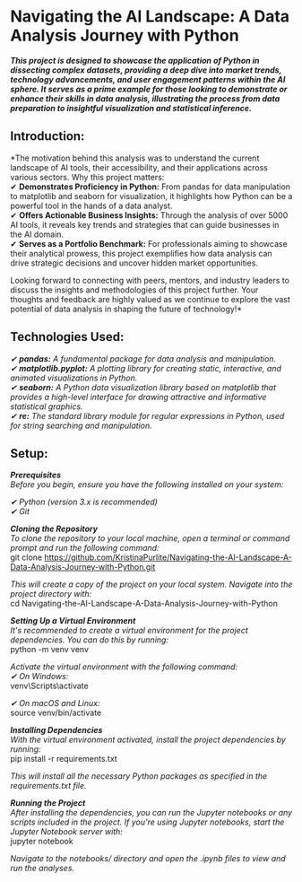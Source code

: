 # Navigating the AI Landscape: A Data Analysis Journey with Python
___This project is designed to showcase the application of Python in dissecting complex datasets, providing a deep dive into market trends, technology advancements, and user engagement patterns within the AI sphere. It serves as a prime example for those looking to demonstrate or enhance their skills in data analysis, illustrating the process from data preparation to insightful visualization and statistical inference.___

## Introduction:
*The motivation behind this analysis was to understand the current landscape of AI tools, their accessibility, and their applications across various sectors.
Why this project matters:  
✔ __Demonstrates Proficiency in Python:__ From pandas for data manipulation to matplotlib and seaborn for visualization, it highlights how Python can be a powerful tool in the hands of a data analyst.  
✔ __Offers Actionable Business Insights:__ Through the analysis of over 5000 AI tools, it reveals key trends and strategies that can guide businesses in the AI domain.  
✔ __Serves as a Portfolio Benchmark:__ For professionals aiming to showcase their analytical prowess, this project exemplifies how data analysis can drive strategic decisions and uncover hidden market opportunities.  

Looking forward to connecting with peers, mentors, and industry leaders to discuss the insights and methodologies of this project further. Your thoughts and feedback are highly valued as we continue to explore the vast potential of data analysis in shaping the future of technology!*

## Technologies Used:  
*✔ __pandas:__ A fundamental package for data analysis and manipulation.  
✔ __matplotlib.pyplot:__ A plotting library for creating static, interactive, and animated visualizations in Python.  
✔ __seaborn:__ A Python data visualization library based on matplotlib that provides a high-level interface for drawing attractive and informative statistical graphics.  
✔ __re:__ The standard library module for regular expressions in Python, used for string searching and manipulation.*  


## Setup:  
*__Prerequisites__  
Before you begin, ensure you have the following installed on your system:*  

*✔ Python (version 3.x is recommended)  
✔ Git*  

*__Cloning the Repository__  
To clone the repository to your local machine, open a terminal or command prompt and run the following command:*  
git clone https://github.com/KristinaPurlite/Navigating-the-AI-Landscape-A-Data-Analysis-Journey-with-Python.git  

*This will create a copy of the project on your local system. Navigate into the project directory with:*  
cd Navigating-the-AI-Landscape-A-Data-Analysis-Journey-with-Python  

*__Setting Up a Virtual Environment__  
It's recommended to create a virtual environment for the project dependencies. You can do this by running:*  
python -m venv venv  

*Activate the virtual environment with the following command:  
✔ On Windows:*  
venv\Scripts\activate  

*✔ On macOS and Linux:*  
source venv/bin/activate  

*__Installing Dependencies__  
With the virtual environment activated, install the project dependencies by running:*  
pip install -r requirements.txt  

*This will install all the necessary Python packages as specified in the requirements.txt file.*  

*__Running the Project__  
After installing the dependencies, you can run the Jupyter notebooks or any scripts included in the project. If you're using Jupyter notebooks, start the Jupyter Notebook server with:*  
jupyter notebook  

*Navigate to the notebooks/ directory and open the .ipynb files to view and run the analyses.*  











